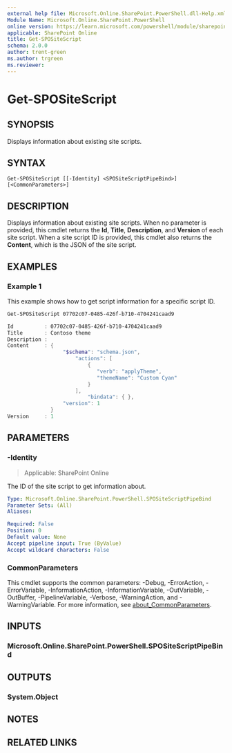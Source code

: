 ```yaml
---
external help file: Microsoft.Online.SharePoint.PowerShell.dll-Help.xml
Module Name: Microsoft.Online.SharePoint.PowerShell
online version: https://learn.microsoft.com/powershell/module/sharepoint-online/get-spositescript
applicable: SharePoint Online
title: Get-SPOSiteScript
schema: 2.0.0
author: trent-green
ms.author: trgreen
ms.reviewer:
---
```


# Get-SPOSiteScript

## SYNOPSIS

Displays information about existing site scripts.

## SYNTAX

```
Get-SPOSiteScript [[-Identity] <SPOSiteScriptPipeBind>] [<CommonParameters>]
```

## DESCRIPTION

Displays information about existing site scripts. When no parameter is provided, this cmdlet returns the **Id**, **Title**, **Description**, and **Version** of each site script. When a site script ID is provided, this cmdlet also returns the **Content**, which is the JSON of the site script.

## EXAMPLES

### Example 1

This example shows how to get script information for a specific script ID.

```powershell
Get-SPOSiteScript 07702c07-0485-426f-b710-4704241caad9

Id          : 07702c07-0485-426f-b710-4704241caad9
Title       : Contoso theme
Description :
Content     : {
                  "$schema": "schema.json",
                      "actions": [
                          {
                             "verb": "applyTheme",
                             "themeName": "Custom Cyan"
                          }
                      ],
                          "bindata": { },
                  "version": 1
              }
Version     : 1
```

## PARAMETERS

### -Identity

> Applicable: SharePoint Online

The ID of the site script to get information about.

```yaml
Type: Microsoft.Online.SharePoint.PowerShell.SPOSiteScriptPipeBind
Parameter Sets: (All)
Aliases:

Required: False
Position: 0
Default value: None
Accept pipeline input: True (ByValue)
Accept wildcard characters: False
```

### CommonParameters
This cmdlet supports the common parameters: -Debug, -ErrorAction, -ErrorVariable, -InformationAction, -InformationVariable, -OutVariable, -OutBuffer, -PipelineVariable, -Verbose, -WarningAction, and -WarningVariable. For more information, see [about_CommonParameters](https://go.microsoft.com/fwlink/?LinkID=113216).

## INPUTS

### Microsoft.Online.SharePoint.PowerShell.SPOSiteScriptPipeBind

## OUTPUTS

### System.Object

## NOTES

## RELATED LINKS
